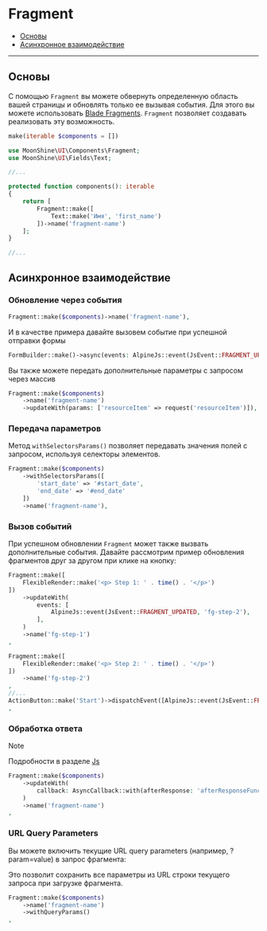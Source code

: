# Fragment

- [Основы](#basics)
- [Асинхронное взаимодействие](#async)

---

<a name="basics"></a>
## Основы

С помощью `Fragment` вы можете обвернуть определенную область вашей страницы и обновлять только ее вызывая события. 
Для этого вы можете использовать [Blade Fragments](https://laravel.com/docs/blade#rendering-blade-fragments).
`Fragment` позволяет создавать реализовать эту возможность.


```php
make(iterable $components = [])
```

```php
use MoonShine\UI\Components\Fragment;
use MoonShine\UI\Fields\Text;

//...

protected function components(): iterable
{
    return [
        Fragment::make([
            Text::make('Имя', 'first_name')
        ])->name('fragment-name')
    ];
}

//...
```

<a name="async"></a>
## Асинхронное взаимодействие

### Обновление через события


```php
Fragment::make($components)->name('fragment-name'),
```

И в качестве примера давайте вызовем событие при успешной отправки формы

```php
FormBuilder::make()->async(events: AlpineJs::event(JsEvent::FRAGMENT_UPDATED, 'fragment-name'))
```

Вы также можете передать дополнительные параметры с запросом через массив

```php
Fragment::make($components)
    ->name('fragment-name')
    ->updateWith(params: ['resourceItem' => request('resourceItem')]),
```

### Передача параметров

Метод `withSelectorsParams()` позволяет передавать значения полей с запросом, используя селекторы элементов.

```php
Fragment::make($components)
    ->withSelectorsParams([
        'start_date' => '#start_date',
        'end_date' => '#end_date'
    ])
    ->name('fragment-name'),
```

### Вызов событий

При успешном обновлении `Fragment` может также вызвать дополнительные события. 
Давайте рассмотрим пример обновления фрагментов друг за другом при клике на кнопку:

```php
Fragment::make([
    FlexibleRender::make('<p> Step 1: ' . time() . '</p>')
])
    ->updateWith(
        events: [
            AlpineJs::event(JsEvent::FRAGMENT_UPDATED, 'fg-step-2'),
        ],
    )
    ->name('fg-step-1')
,

Fragment::make([
    FlexibleRender::make('<p> Step 2: ' . time() . '</p>')
])
    ->name('fg-step-2')
,
//...
ActionButton::make('Start')->dispatchEvent([AlpineJs::event(JsEvent::FRAGMENT_UPDATED, 'fg-step-1')])
,
```

### Обработка ответа

> [!NOTE]
> Подробности в разделе [Js](/docs/{{version}}/frontend/js#response-calback)

```php
Fragment::make($components)
    ->updateWith(
        callback: AsyncCallback::with(afterResponse: 'afterResponseFunction')
    )
    ->name('fragment-name')
,
```

### URL Query Parameters

Вы можете включить текущие URL query parameters (например, ?param=value) в запрос фрагмента:

Это позволит сохранить все параметры из URL строки текущего запроса при загрузке фрагмента.

```php
Fragment::make($components)
    ->name('fragment-name')
    ->withQueryParams()
,
```
